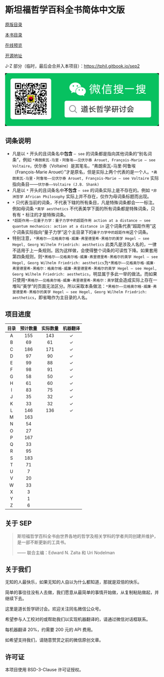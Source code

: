 # 斯坦福哲学百科全书简体中文版

[原版目录](https://plato.stanford.edu/contents.html)

[本书目录](mu-lu.md)

[在线预览](https://tphil.gitbook.io/sep/)

[开源地址](https://github.com/taophilosophy/SEP-CN)


J-Z 部分（临时，最后会合并入本项目）：<https://tphil.gitbook.io/sep2>

![微信公众号](./.gitbook/assets/wechat.png)

## 词条说明

* 凡是以 `*` 开头的且词条名中**包含** `— see` 的词条都是指向其他词条的“别名词条”，例如 `*弗朗索瓦-马里‧阿鲁埃——见伏尔泰 Arouet, François-Marie — see Voltaire`，伏尔泰（Voltaire）是其笔名，“弗朗索瓦-马里‧阿鲁埃（François-Marie Arouet）”才是原名，但是实际上两个代表的是一个人。`*弗朗索瓦-马里‧阿鲁埃——见伏尔泰 Arouet, François-Marie — see Voltaire` 实际指向条目——`伏尔泰——Voltaire (J.B. Shank)`
* 凡是以 `*` 开头的且词条名中**不包含** `— see` 的词条实际上是不存在的。例如 `*非洲哲学 African Philosophy` 实际上并不存在，仅作为母词条标题而出现。
* `*` 只代表当前的词条，不代表下辖的所有条目，凡是特殊词条都会一一标注。例如母词条 `*美学 aesthetics` 不代表美学下面的所有词条都是特殊词条，只有有 `*` 标注的才是特殊词条。
* `*超距作用——见量子力学：量子力学中的超距作用 action at a distance — see quantum mechanics: action at a distance in` 这个词条代表“超距作用”这个词条实际指向“量子力学”这个主目录下的`量子力学中的超距作用`这个词条。
* 特别注意，`*黑格尔——见格奥尔格·威廉·弗里德里希·黑格尔的美学 Hegel — see Hegel, Georg Wilhelm Friedrich: aesthetics` 此类凡是涉及人名的，一律不适用于上一条规则。因为这样做，会使得整个词条的可读性下降。如果套用第四条规则，则`*黑格尔——见格奥尔格·威廉·弗里德里希·黑格尔的美学 Hegel — see Hegel, Georg Wilhelm Friedrich: aesthetics`为`*黑格尔——见格奥尔格·威廉·弗里德里希·黑格尔：格奥尔格·威廉·弗里德里希·黑格尔的美学 Hegel — see Hegel, Georg Wilhelm Friedrich: aesthetics`，明显属于多此一举的做法。而如果只使用`*黑格尔——见格奥尔格·威廉·弗里德里希·黑格尔：美学`就会造成实际上存在一堆叫“美学”的页面无法区分。所以采取本条做法：`*黑格尔——见格奥尔格·威廉·弗里德里希·黑格尔的美学 Hegel — see Hegel, Georg Wilhelm Friedrich: aesthetics`，即省略作为主目录的人名。

## 项目进度

|  目录 | 预计数量 | 实际数量 | 机器翻译 | 
| :-: | :--: | :--: | :--: | 
|  A  |  155 |  143 |   ✓  |      
|  B  |  69  |  61  |   ✓  |     
|  C  |  186 |  171 |  ✓   |     
|  D  |  97  |  90  |   ✓  |      
|  E  |  99  |   88 |    ✓ |     
|  F  |  98  |  91  |   ✓  |      
|  G  |  58  |  50  |   ✓  |    
|  H  |  61  |  60  | ✓    |     
|  I  |  83  | 75   |   ✓  |     
|  J  |  35  |   32   |  ✓   |     
|  K  |  33  |   32   |  ✓   |     
|  L  |  146 |  136    |  ✓    |    
|  M  |  163 |      |      |     
|  N  |  54  |      |      |    
|  O  |  27  |      |      |    
|  P  |  167 |      |      |    
|  Q  |  33  |      |      |    
|  R  |  95  |      |      |     
|  S  |  183 |      |      |     
|  T  |  71  |      |      |    
|  U  |   7  |      |      |    
|  V  |  20  |      |      |    
|  W  |  33  |      |      |     
|  X  |   3  |      |      |     
|  Y  |   1  |      |      |    
|  Z  |   6  |      |      |      


## 关于 SEP

>斯坦福哲学百科全书由世界各地的哲学及相关学科的学者共同创建并维护，是一部不断更新的工具书。
>
>—— 联合主编：Edward N. Zalta 和 Uri Nodelman

## 关于我们

无知的人最快乐，如果无知的人自以为什么都知道，那就是双倍的快乐。

简单的事往往没有人去做，我们愿意从最简单的事情开始做，从复制粘贴做起，并继续下去。

这里是道长哲学研讨会。欢迎关注同名微信公众号。

希望参与人工校对的或帮助我们以实现机器翻译的，请通过微信对话框联系。

每机器翻译 20%，约需要 200 元的 API 费用。

如希望支持我们，请随意赞赏之前的微信原创文章。

## 许可证

本项目使用 BSD-3-Clause 许可证授权。
